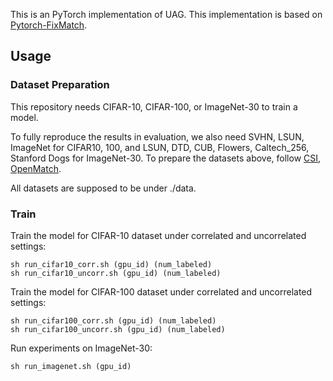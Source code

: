 This is an PyTorch implementation of UAG.
This implementation is based on [Pytorch-FixMatch](https://github.com/kekmodel/FixMatch-pytorch).

## Usage

### Dataset Preparation

This repository needs CIFAR-10, CIFAR-100, or ImageNet-30 to train a model.

To fully reproduce the results in evaluation, we also need SVHN, LSUN, ImageNet
for CIFAR10, 100, and LSUN, DTD, CUB, Flowers, Caltech_256, Stanford Dogs for ImageNet-30.
To prepare the datasets above, follow [CSI](https://github.com/alinlab/CSI), [OpenMatch](https://github.com/VisionLearningGroup/OP_Match).

All datasets are supposed to be under ./data.

### Train

Train the model for CIFAR-10 dataset under correlated and uncorrelated settings:

```
sh run_cifar10_corr.sh (gpu_id) (num_labeled)
sh run_cifar10_uncorr.sh (gpu_id) (num_labeled)
```

Train the model for CIFAR-100 dataset under correlated and uncorrelated settings:

```
sh run_cifar100_corr.sh (gpu_id) (num_labeled)
sh run_cifar100_uncorr.sh (gpu_id) (num_labeled)
```

Run experiments on ImageNet-30:

```
sh run_imagenet.sh (gpu_id)
```

